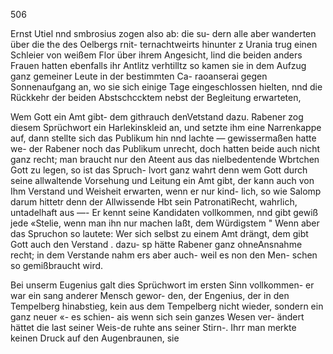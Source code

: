 506

Ernst Utiel nnd smbrosius zogen also ab: die su-
dern alle aber wanderten über die the des Oelbergs rnit-
ternachtweirts hinunter z Urania trug einen Schleier von
weißem Flor über ihrem Angesicht, lind die beiden anders
Frauen hatten ebenfalls ihr Antlitz verhtilltz so kamen sie
in dem Aufzug ganz gemeiner Leute in der bestimmten Ca-
raoanserai gegen Sonnenaufgang an, wo sie sich einige
Tage eingeschlossen hielten, nnd die Rückkehr der beiden
Abstschccktem nebst der Begleitung erwarteten,

 

Wem Gott ein Amt gibt- dem githrauch denVetstand
dazu. Rabener zog diesem Sprüchwort ein Harlekinskleid
an, und setzte ihm eine Narrenkappe auf, dann stellte sich
das Publikum hin nnd lachte — gewissermaßen hatte we-
der Rabener noch das Publikum unrecht, doch hatten beide
auch nicht ganz recht; man braucht nur den Ateent aus das
nielbedentende Wbrtchen Gott zu legen, so ist das Spruch-
lvort ganz wahrt denn wem Gott durch seine allwaltende
Vorsehung und Leitung ein Amt gibt, der kann auch von
Ihm Verstand und Weisheit erwarten, wenn er nur kind-
lich, so wie Salomp darum hittetr denn der Allwissende
Hbt sein PatronatiRecht, wahrlich, untadelhaft aus —- Er
kennt seine Kandidaten vollkommen, nnd gibt gewiß jede
«Stelie, wenn man ihn nur machen laßt, dem Würdigstem
" Wenn aber das Spruchon so lautete: Wer sich selbst
zu einem Amt drängt, dem gibt Gott auch den Verstand
. dazu- sp hätte Rabener ganz ohneAnsnahme recht; in
dem Verstande nahm ers aber auch- weil es non den Men-
schen so gemißbraucht wird.

Bei unserm Eugenius galt dies Sprüchwort im ersten
Sinn vollkommen- er war ein sang anderer Mensch gewor-
den, der Engenius, der in den Tempelberg hinabstieg,
kein aus dem Tempelberg nicht wieder, sondern ein ganz
neuer «- es schien- ais wenn sich sein ganzes Wesen ver-
ändert hättet die last seiner Weis-de ruhte ans seiner Stirn-.
Ihrr man merkte keinen Druck auf den Augenbraunen, sie

